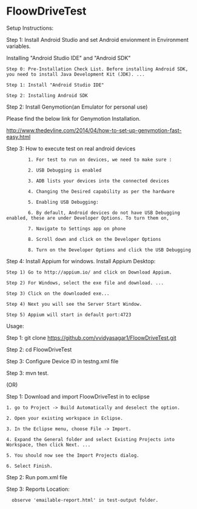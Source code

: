 # FloowDriveTest


Setup Instructions:

Step 1: Install Android Studio and set Android envionment in Environment variables.

Installing "Android Studio IDE" and "Android SDK"

    Step 0: Pre-Installation Check List. Before installing Android SDK, you need to install Java Development Kit (JDK). ...

    Step 1: Install "Android Studio IDE"

    Step 2: Installing Android SDK

Step 2: Install Genymotion(an Emulator for personal use)

Please find the below link for Genymotion Installation.

http://www.thedevline.com/2014/04/how-to-set-up-genymotion-fast-easy.html

Step 3: How to execute test on real android devices

            1. For test to run on devices, we need to make sure :
            
            2. USB Debugging is enabled
            
            3. ADB lists your devices into the connected devices
            
            4. Changing the Desired capability as per the hardware
            
            5. Enabling USB Debugging:
            
            6. By default, Android devices do not have USB Debugging enabled, these are under Developer Options. To turn them on,
            
            7. Navigate to Settings app on phone
            
            8. Scroll down and click on the Developer Options
            
            8. Turn on the Developer Options and click the USB Debugging

Step 4: Install Appium for windows.
    Install Appium Desktop:
    
    Step 1) Go to http://appium.io/ and click on Download Appium.
    
    Step 2) For Windows, select the exe file and download. ...
    
    Step 3) Click on the downloaded exe...
    
    Step 4) Next you will see the Server Start Window.

    Step 5) Appium will start in default port:4723

Usage:

Step 1: git clone https://github.com/vvidyasagar1/FloowDriveTest.git

Step 2: cd FloowDriveTest

Step 3: Configure Device ID in testng.xml file

Step 3: mvn test.


(OR)

Step 1: 
Download and import FloowDriveTest in to eclipse

    1. go to Project -> Build Automatically and deselect the option.

    2. Open your existing workspace in Eclipse.

    3. In the Eclipse menu, choose File -> Import.

    4. Expand the General folder and select Existing Projects into Workspace, then click Next. ...

    5. You should now see the Import Projects dialog.

    6. Select Finish.

Step 2:
Run pom.xml file


Step 3: 
Reports Location:

      observe 'emailable-report.html' in test-output folder.
    
    










